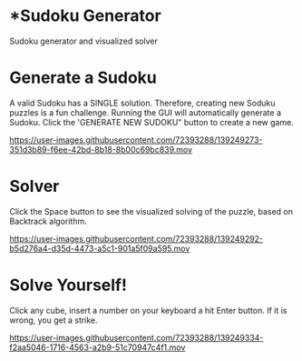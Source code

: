 # *Sudoku Generator
Sudoku generator and visualized solver

# Generate a Sudoku
A valid Sudoku has a SINGLE solution. Therefore, creating new Soduku puzzles is a fun challenge.
Running the GUI will automatically generate a Sudoku.
Click the 'GENERATE NEW SUDOKU" button to create a new game.



https://user-images.githubusercontent.com/72393288/139249273-351d3b89-f6ee-42bd-8b18-8b00c69bc839.mov






# Solver
Click the Space button to see the visualized solving of the puzzle, based on Backtrack algorithm.



https://user-images.githubusercontent.com/72393288/139249292-b5d276a4-d35d-4473-a5c1-901a5f09a595.mov




# Solve Yourself!
Click any cube, insert a number on your keyboard a hit Enter button.
If it is wrong, you get a strike.



https://user-images.githubusercontent.com/72393288/139249334-f2aa5046-1716-4563-a2b9-51c70947c4f1.mov






